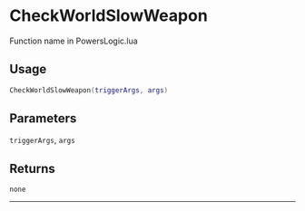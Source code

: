 # CheckWorldSlowWeapon
Function name in PowersLogic.lua
## Usage
```lua
CheckWorldSlowWeapon(triggerArgs, args)
```
## Parameters
`triggerArgs`, `args`
## Returns
`none`

---
